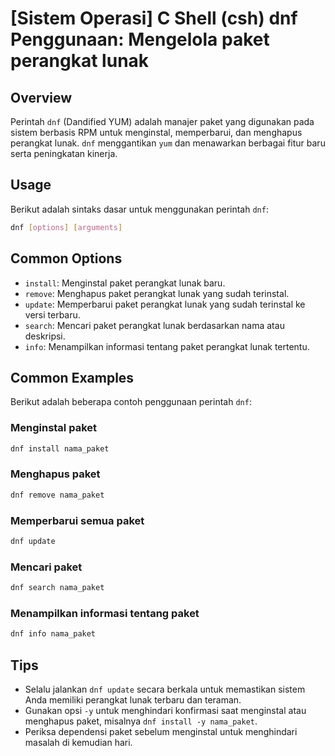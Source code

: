 # [Sistem Operasi] C Shell (csh) dnf Penggunaan: Mengelola paket perangkat lunak

## Overview
Perintah `dnf` (Dandified YUM) adalah manajer paket yang digunakan pada sistem berbasis RPM untuk menginstal, memperbarui, dan menghapus perangkat lunak. `dnf` menggantikan `yum` dan menawarkan berbagai fitur baru serta peningkatan kinerja.

## Usage
Berikut adalah sintaks dasar untuk menggunakan perintah `dnf`:

```bash
dnf [options] [arguments]
```

## Common Options
- `install`: Menginstal paket perangkat lunak baru.
- `remove`: Menghapus paket perangkat lunak yang sudah terinstal.
- `update`: Memperbarui paket perangkat lunak yang sudah terinstal ke versi terbaru.
- `search`: Mencari paket perangkat lunak berdasarkan nama atau deskripsi.
- `info`: Menampilkan informasi tentang paket perangkat lunak tertentu.

## Common Examples
Berikut adalah beberapa contoh penggunaan perintah `dnf`:

### Menginstal paket
```bash
dnf install nama_paket
```

### Menghapus paket
```bash
dnf remove nama_paket
```

### Memperbarui semua paket
```bash
dnf update
```

### Mencari paket
```bash
dnf search nama_paket
```

### Menampilkan informasi tentang paket
```bash
dnf info nama_paket
```

## Tips
- Selalu jalankan `dnf update` secara berkala untuk memastikan sistem Anda memiliki perangkat lunak terbaru dan teraman.
- Gunakan opsi `-y` untuk menghindari konfirmasi saat menginstal atau menghapus paket, misalnya `dnf install -y nama_paket`.
- Periksa dependensi paket sebelum menginstal untuk menghindari masalah di kemudian hari.